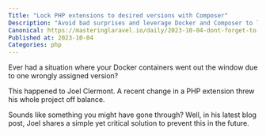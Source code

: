 ```yaml
---
Title: "Lock PHP extensions to desired versions with Composer"
Description: "Avoid bad surprises and leverage Docker and Composer to lock your PHP extensions to a stable version."
Canonical: https://masteringlaravel.io/daily/2023-10-04-dont-forget-to-pin-pecl-extensions
Published at: 2023-10-04
Categories: php
---
```


Ever had a situation where your Docker containers went out the window due to one wrongly assigned version?

This happened to Joel Clermont. A recent change in a PHP extension threw his whole project off balance.

Sounds like something you might have gone through? Well, in his latest blog post, Joel shares a simple yet critical solution to prevent this in the future.
